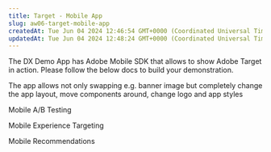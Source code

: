 ```yaml
---
title: Target - Mobile App
slug: aw06-target-mobile-app
createdAt: Tue Jun 04 2024 12:46:54 GMT+0000 (Coordinated Universal Time)
updatedAt: Tue Jun 04 2024 12:48:24 GMT+0000 (Coordinated Universal Time)
---
```


The DX Demo App has Adobe Mobile SDK that allows to show Adobe Target in action. Please follow the below docs to build your demonstration.

The app allows not only swapping e.g. banner image but completely change the app layout, move components around, change logo and app styles

Mobile A/B Testing&#x20;

Mobile Experience Targeting

Mobile Recommendations
